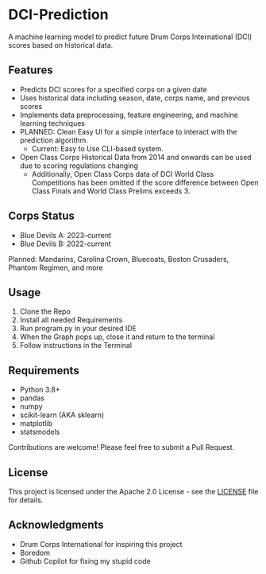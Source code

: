 # DCI-Prediction
A machine learning model to predict future Drum Corps International (DCI) scores based on historical data.

## Features

- Predicts DCI scores for a specified corps on a given date
- Uses historical data including season, date, corps name, and previous scores
- Implements data preprocessing, feature engineering, and machine learning techniques
- PLANNED: Clean Easy UI for a simple interface to interact with the prediction algorithm.
    - Current: Easy to Use CLI-based system. 
- Open Class Corps Historical Data from 2014 and onwards can be used due to scoring regulations changing
    - Additionally, Open Class Corps data of DCI World Class Competitions has been omitted if the score difference between Open Class Finals and World Class Prelims exceeds 3.

## Corps Status
 - Blue Devils A: 2023-current
 - Blue Devils B: 2022-current

Planned:
Mandarins, Carolina Crown, Bluecoats, Boston Crusaders, Phantom Regimen, and more

## Usage
1. Clone the Repo
2. Install all needed Requirements
3. Run program.py in your desired IDE
4. When the Graph pops up, close it and return to the terminal
5. Follow instructions in the Terminal


## Requirements

- Python 3.8+
- pandas
- numpy
- scikit-learn (AKA sklearn)
- matplotlib
- statsmodels


Contributions are welcome! Please feel free to submit a Pull Request.

## License

This project is licensed under the Apache 2.0 License - see the [LICENSE](LICENSE) file for details.

## Acknowledgments

- Drum Corps International for inspiring this project
- Boredom
- Github Copilot for fixing my stupid code
